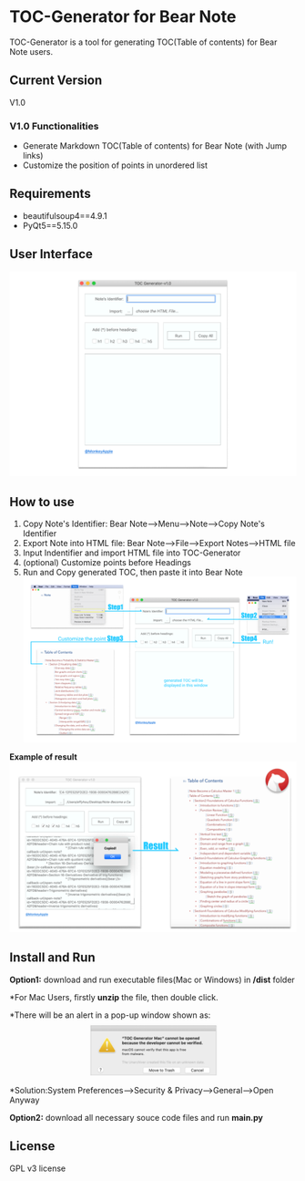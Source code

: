 # TOC-Generator for Bear Note
TOC-Generator is a tool for generating TOC(Table of contents) for Bear Note users.

## Current Version
V1.0

### V1.0 Functionalities
* Generate Markdown TOC(Table of contents) for Bear Note (with Jump links)
* Customize the position of points in unordered list 
  
## Requirements
* beautifulsoup4==4.9.1
* PyQt5==5.15.0

## User Interface
![Screenshot](/images/Image08.png)

## How to use
1. Copy Note's Identifier: Bear Note-->Menu-->Note-->Copy Note's Identifier
2. Export Note into HTML file: Bear Note-->File-->Export Notes-->HTML file
3. Input Indentifier and import HTML file into TOC-Generator
4. (optional) Customize points before Headings
5. Run and Copy generated TOC, then paste it into Bear Note
![Screenshot](/images/Image04.png)

**Example of result**
![Screenshot](/images/Image03.png)

## Install and Run
**Option1:** download and run executable files(Mac or Windows) in **/dist** folder

*For Mac Users, firstly **unzip** the file, then double click.

*There will be an alert in a pop-up window shown as:
![Screenshot](/images/Image09.png)
*Solution:System Preferences-->Security & Privacy-->General-->Open Anyway

**Option2:** download all necessary souce code files and run **main.py** 


## License
GPL v3 license
